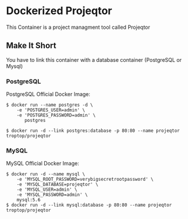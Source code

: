# Dockerized Projeqtor

This Container is a project managment tool called Projeqtor

## Make It Short

You have to link this container with a database container (PostgreSQL or Mysql)
### PostgreSQL

PostgreSQL Official Docker Image:
~~~~
$ docker run --name postgres -d \
    -e 'POSTGRES_USER=admin' \
    -e 'POSTGRES_PASSWORD=admin' \
       postgres
	   
$ docker run -d --link postgres:database -p 80:80 --name projeqtor troptop/projeqtor
~~~~

### MySQL

MySQL Official Docker Image:

~~~~
$ docker run -d --name mysql \
    -e 'MYSQL_ROOT_PASSWORD=verybigsecretrootpassword' \
    -e 'MYSQL_DATABASE=projeqtor' \
    -e 'MYSQL_USER=admin' \
    -e 'MYSQL_PASSWORD=admin' \
    mysql:5.6
$ docker run -d --link mysql:database -p 80:80 --name projeqtor troptop/projeqtor
~~~~

